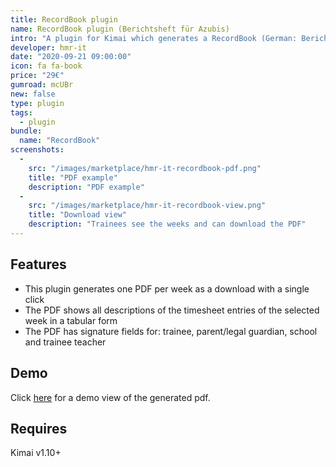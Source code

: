 ```yaml
---
title: RecordBook plugin
name: RecordBook plugin (Berichtsheft für Azubis)
intro: "A plugin for Kimai which generates a RecordBook (German: Berichtsheft) for trainees."
developer: hmr-it
date: "2020-09-21 09:00:00"
icon: fa fa-book
price: "29€"
gumroad: mcUBr
new: false
type: plugin
tags:
  - plugin
bundle:
  name: "RecordBook"
screenshots:
  - 
    src: "/images/marketplace/hmr-it-recordbook-pdf.png"
    title: "PDF example" 
    description: "PDF example" 
  - 
    src: "/images/marketplace/hmr-it-recordbook-view.png"
    title: "Download view"
    description: "Trainees see the weeks and can download the PDF"
---
```


## Features

- This plugin generates one PDF per week as a download with a single click
- The PDF shows all descriptions of the timesheet entries of the selected week in a tabular form
- The PDF has signature fields for: trainee, parent/legal guardian, school and trainee teacher

## Demo

Click [here](https://cdn.hmr-it.de/f/kimai2_berichtsheft-beispiel_bd70976c-2b42-4c36-8946-2a5cf31e8c45.pdf) for a demo view of the generated pdf.

## Requires

Kimai v1.10+
